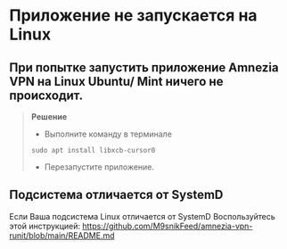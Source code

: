 # Приложение не запускается на Linux

## При попытке запустить приложение Amnezia VPN на Linux Ubuntu/ Mint ничего не происходит.  

>**Решение**
> 
> - Выполните команду в терминале 
>~~~
>sudo apt install libxcb-cursor0
>~~~
> - Перезапустите приложение.

## Подсистема отличается от SystemD

Если Ваша подсистема Linux отличается от SystemD
Воспользуйтесь этой инструкцией: https://github.com/M9snikFeed/amnezia-vpn-runit/blob/main/README.md 

